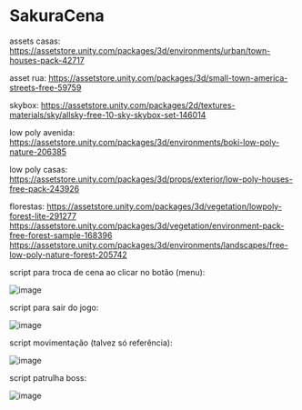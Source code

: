 # SakuraCena
assets casas: https://assetstore.unity.com/packages/3d/environments/urban/town-houses-pack-42717

asset rua: https://assetstore.unity.com/packages/3d/small-town-america-streets-free-59759

skybox: https://assetstore.unity.com/packages/2d/textures-materials/sky/allsky-free-10-sky-skybox-set-146014

low poly avenida: https://assetstore.unity.com/packages/3d/environments/boki-low-poly-nature-206385

low poly casas: https://assetstore.unity.com/packages/3d/props/exterior/low-poly-houses-free-pack-243926

florestas: https://assetstore.unity.com/packages/3d/vegetation/lowpoly-forest-lite-291277  https://assetstore.unity.com/packages/3d/vegetation/environment-pack-free-forest-sample-168396  https://assetstore.unity.com/packages/3d/environments/landscapes/free-low-poly-nature-forest-205742

script para troca de cena ao clicar no botão (menu): 

![image](https://github.com/user-attachments/assets/fd376fed-d736-43b3-8560-4805ac41a5f4)

script para sair do jogo: 

![image](https://github.com/user-attachments/assets/6b2a4ce5-a05d-48b2-8e8b-662fe4268cb3)


script movimentação (talvez só referência): 

![image](https://github.com/user-attachments/assets/a165a777-ed44-4c69-829a-c3668f433a2c)


script patrulha boss: 

![image](https://github.com/user-attachments/assets/c31b47fa-cb72-4f8a-b5b5-c199ffcab46a)

